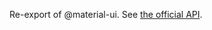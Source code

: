 Re-export of @material-ui. See [the official API](https://mui.com/material-ui/api/form-control-label/).
